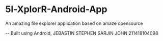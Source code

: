 # 5l-XplorR-Android-App

An amazing file explorer application based on amaze opensource

-- Built using Android, 
JEBASTIN STEPHEN SARJIN JOHN
211418104098
